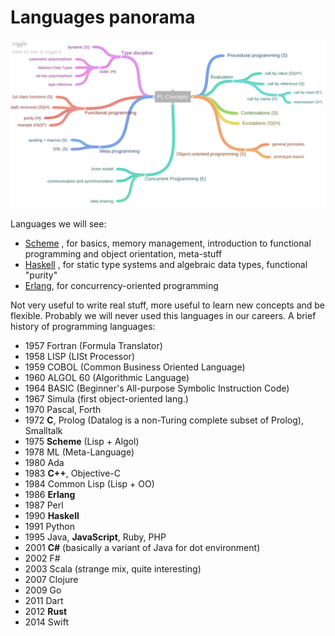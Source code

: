 
# Languages panorama

![](images/70e3464f3aef02ec17f3f254e63c9475.png)

Languages we will see:

- [Scheme](00.Scheme.md) , for basics, memory management, introduction to functional programming and object orientation, meta-stuff
- [Haskell](01.Haskell.md) , for static type systems and algebraic data types, functional "purity"
- [Erlang](02.Erlang.md), for concurrency-oriented programming

Not very useful to write real stuff, more useful to learn new concepts and be flexible. Probably we will never used this languages in our careers. 
A brief history of programming languages:

- 1957 Fortran (Formula Translator)
- 1958 LISP (LISt Processor)
- 1959 COBOL (Common Business Oriented Language)
- 1960 ALGOL 60 (Algorithmic Language)
- 1964 BASIC (Beginner's All-purpose Symbolic Instruction Code)
- 1967 Simula (first object-oriented lang.)
- 1970 Pascal, Forth
- 1972 **C**, Prolog (Datalog is a non-Turing complete subset of Prolog), Smalltalk
- 1975 **Scheme** (Lisp + Algol)
- 1978 ML (Meta-Language)
- 1980 Ada
- 1983 **C++**, Objective-C
- 1984 Common Lisp (Lisp + OO)
- 1986 **Erlang**
- 1987 Perl
- 1990 **Haskell**
- 1991 Python
- 1995 Java, **JavaScript**, Ruby, PHP
- 2001 **C#** (basically a variant of Java for dot environment)
- 2002 F# 
- 2003 Scala (strange mix, quite interesting)
- 2007 Clojure 
- 2009 Go 
- 2011 Dart
- 2012 **Rust**
- 2014 Swift 

